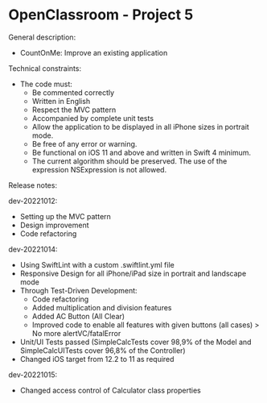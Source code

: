 # OpenClassroom - Project 5

General description:
- CountOnMe: Improve an existing application

Technical constraints:
- The code must:
    - Be commented correctly
    - Written in English
    - Respect the MVC pattern
    - Accompanied by complete unit tests
    - Allow the application to be displayed in all iPhone sizes in portrait mode.
    - Be free of any error or warning.
    - Be functional on iOS 11 and above and written in Swift 4 minimum.
    - The current algorithm should be preserved. The use of the expression NSExpression is not allowed.


Release notes:

dev-20221012:
- Setting up the MVC pattern
- Design improvement
- Code refactoring

dev-20221014:
- Using SwiftLint with a custom .swiftlint.yml file
- Responsive Design for all iPhone/iPad size in portrait and landscape mode
- Through Test-Driven Development:
    - Code refactoring
    - Added multiplication and division features
    - Added AC Button (All Clear)
    - Improved code to enable all features with given buttons (all cases) > No more alertVC/fatalError
- Unit/UI Tests passed (SimpleCalcTests cover 98,9% of the Model and SimpleCalcUITests cover 96,8% of the Controller)
- Changed iOS target from 12.2 to 11 as required

dev-20221015:
- Changed access control of Calculator class properties
